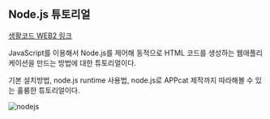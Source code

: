 ## Node.js 튜토리얼

[생활코드 WEB2 링크](https://opentutorials.org/course/3332)

JavaScript를 이용해서 Node.js를 제어해 동적으로 HTML 코드를 생성하는 웹애플리케이션을 만드는 방법에 대한 튜토리얼이다.

기본 설치방법, node.js runtime 사용법, node.js로 APPcat 제작까지 따라해볼 수 있는 훌륭한 튜토리얼이다.

![nodejs](https://upload.wikimedia.org/wikipedia/commons/d/d9/Node.js_logo.svg)
